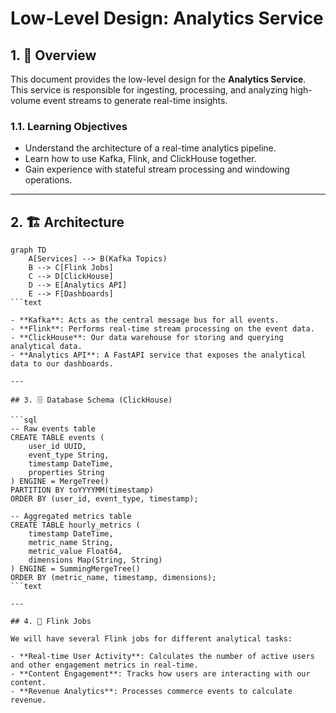 # Low-Level Design: Analytics Service

## 1. 🎯 Overview

This document provides the low-level design for the **Analytics Service**. This service is responsible for ingesting, processing, and analyzing high-volume event streams to generate real-time insights.

### 1.1. Learning Objectives

- Understand the architecture of a real-time analytics pipeline.
- Learn how to use Kafka, Flink, and ClickHouse together.
- Gain experience with stateful stream processing and windowing operations.

---

## 2. 🏗️ Architecture

```mermaid
graph TD
    A[Services] --> B(Kafka Topics)
    B --> C[Flink Jobs]
    C --> D[ClickHouse]
    D --> E[Analytics API]
    E --> F[Dashboards]
```text

- **Kafka**: Acts as the central message bus for all events.
- **Flink**: Performs real-time stream processing on the event data.
- **ClickHouse**: Our data warehouse for storing and querying analytical data.
- **Analytics API**: A FastAPI service that exposes the analytical data to our dashboards.

---

## 3. 🗄️ Database Schema (ClickHouse)

```sql
-- Raw events table
CREATE TABLE events (
    user_id UUID,
    event_type String,
    timestamp DateTime,
    properties String
) ENGINE = MergeTree()
PARTITION BY toYYYYMM(timestamp)
ORDER BY (user_id, event_type, timestamp);

-- Aggregated metrics table
CREATE TABLE hourly_metrics (
    timestamp DateTime,
    metric_name String,
    metric_value Float64,
    dimensions Map(String, String)
) ENGINE = SummingMergeTree()
ORDER BY (metric_name, timestamp, dimensions);
```text

---

## 4. 🚀 Flink Jobs

We will have several Flink jobs for different analytical tasks:

- **Real-time User Activity**: Calculates the number of active users and other engagement metrics in real-time.
- **Content Engagement**: Tracks how users are interacting with our content.
- **Revenue Analytics**: Processes commerce events to calculate revenue.
